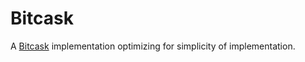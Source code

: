 # Bitcask

A [Bitcask](https://riak.com/assets/bitcask-intro.pdf) implementation optimizing for simplicity of implementation.
